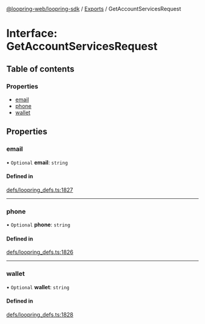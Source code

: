 [@loopring-web/loopring-sdk](../README.md) / [Exports](../modules.md) / GetAccountServicesRequest

# Interface: GetAccountServicesRequest

## Table of contents

### Properties

- [email](GetAccountServicesRequest.md#email)
- [phone](GetAccountServicesRequest.md#phone)
- [wallet](GetAccountServicesRequest.md#wallet)

## Properties

### email

• `Optional` **email**: `string`

#### Defined in

[defs/loopring_defs.ts:1827](https://github.com/Loopring/loopring_sdk/blob/31d2a2e/src/defs/loopring_defs.ts#L1827)

___

### phone

• `Optional` **phone**: `string`

#### Defined in

[defs/loopring_defs.ts:1826](https://github.com/Loopring/loopring_sdk/blob/31d2a2e/src/defs/loopring_defs.ts#L1826)

___

### wallet

• `Optional` **wallet**: `string`

#### Defined in

[defs/loopring_defs.ts:1828](https://github.com/Loopring/loopring_sdk/blob/31d2a2e/src/defs/loopring_defs.ts#L1828)
